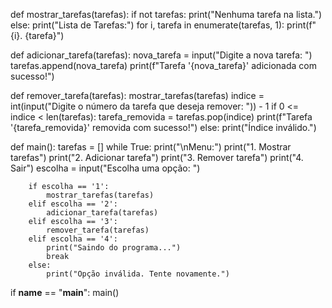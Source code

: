 def mostrar_tarefas(tarefas):
    if not tarefas:
        print("Nenhuma tarefa na lista.")
    else:
        print("Lista de Tarefas:")
        for i, tarefa in enumerate(tarefas, 1):
            print(f"{i}. {tarefa}")

def adicionar_tarefa(tarefas):
    nova_tarefa = input("Digite a nova tarefa: ")
    tarefas.append(nova_tarefa)
    print(f"Tarefa '{nova_tarefa}' adicionada com sucesso!")

def remover_tarefa(tarefas):
    mostrar_tarefas(tarefas)
    indice = int(input("Digite o número da tarefa que deseja remover: ")) - 1
    if 0 <= indice < len(tarefas):
        tarefa_removida = tarefas.pop(indice)
        print(f"Tarefa '{tarefa_removida}' removida com sucesso!")
    else:
        print("Índice inválido.")

def main():
    tarefas = []
    while True:
        print("\nMenu:")
        print("1. Mostrar tarefas")
        print("2. Adicionar tarefa")
        print("3. Remover tarefa")
        print("4. Sair")
        escolha = input("Escolha uma opção: ")

        if escolha == '1':
            mostrar_tarefas(tarefas)
        elif escolha == '2':
            adicionar_tarefa(tarefas)
        elif escolha == '3':
            remover_tarefa(tarefas)
        elif escolha == '4':
            print("Saindo do programa...")
            break
        else:
            print("Opção inválida. Tente novamente.")

if __name__ == "__main__":
    main()
